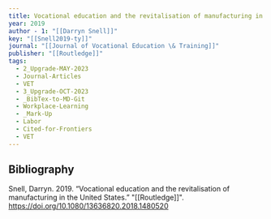 ```yaml
---
title: Vocational education and the revitalisation of manufacturing in the United States
year: 2019
author - 1: "[[Darryn Snell]]"
key: "[[Snell2019-ty]]"
journal: "[[Journal of Vocational Education \& Training]]"
publisher: "[[Routledge]]"
tags:
  - 2_Upgrade-MAY-2023
  - Journal-Articles
  - VET
  - 3_Upgrade-OCT-2023
  - _BibTex-to-MD-Git
  - Workplace-Learning
  - _Mark-Up
  - Labor
  - Cited-for-Frontiers
  - VET
---
```


## Bibliography
Snell, Darryn. 2019. “Vocational education and the revitalisation of manufacturing in the United States.” "[[Routledge]]". https://doi.org/10.1080/13636820.2018.1480520